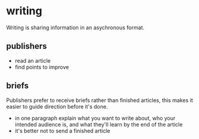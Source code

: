 # writing
Writing is sharing information in an asychronous format.

## publishers
- read an article
- find points to improve

## briefs
Publishers prefer to receive briefs rather than finished articles, this makes
it easier to guide direction before it's done.
- in one paragraph explain what you want to write about, who your intended
  audience is, and what they'll learn by the end of the article
- it's better not to send a finished article
